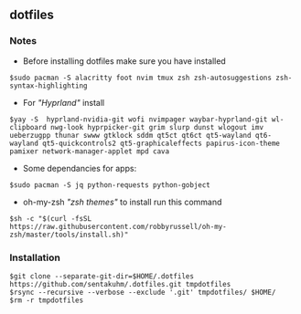## dotfiles

### Notes
* Before installing dotfiles make sure you have installed
```
$sudo pacman -S alacritty foot nvim tmux zsh zsh-autosuggestions zsh-syntax-highlighting
```

* For *"Hyprland"* install
```
$yay -S  hyprland-nvidia-git wofi nvimpager waybar-hyprland-git wl-clipboard nwg-look hyprpicker-git grim slurp dunst wlogout imv ueberzugpp thunar swww gtklock sddm qt5ct qt6ct qt5-wayland qt6-wayland qt5-quickcontrols2 qt5-graphicaleffects papirus-icon-theme pamixer network-manager-applet mpd cava
```
* Some dependancies for apps:
```
$sudo pacman -S jq python-requests python-gobject
```

* oh-my-zsh *"zsh themes"* to install run this command
```
$sh -c "$(curl -fsSL https://raw.githubusercontent.com/robbyrussell/oh-my-zsh/master/tools/install.sh)"
```

### Installation

```
$git clone --separate-git-dir=$HOME/.dotfiles https://github.com/sentakuhm/.dotfiles.git tmpdotfiles
$rsync --recursive --verbose --exclude '.git' tmpdotfiles/ $HOME/
$rm -r tmpdotfiles
```

